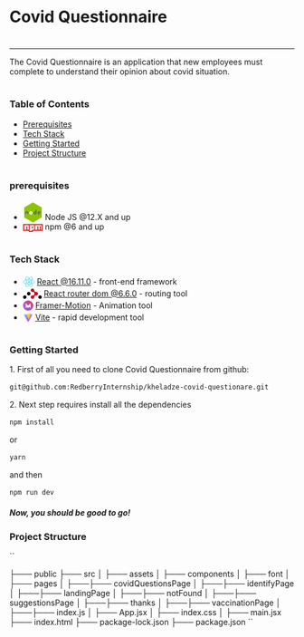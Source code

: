 <div style="display:flex; align-items: center">
  <h1 style="position:relative; top: -6px" >Covid Questionnaire</h1>
</div>

---

The Covid Questionnaire is an application that new employees must complete to understand their opinion about covid situation.

#

### Table of Contents

- [Prerequisites](#prerequisites)
- [Tech Stack](#tech-stack)
- [Getting Started](#getting-started)
- [Project Structure](#project-structure)

#

### prerequisites

- <img src="/readme/assets/node.png" width="35" style="position: relative; top: 4px" /> Node JS @12.X and up
- <img src="/readme/assets/npm.png" width="35" style="position: relative; top: 4px" /> npm @6 and up

#

### Tech Stack

- <img src="/readme/assets/react.png" height="18" style="position: relative; top: 4px" /> [React @16.11.0](https://reactjs.org/) - front-end framework
- <img src="/readme/assets/react-router.png" height="18" style="position: relative; top: 4px" /> [React router dom @6.6.0](https://reactrouter.com/en/main) - routing tool
- <img src="/readme/assets/framer.png" height="18" style="position: relative; top: 4px; width: 18px" /> [Framer-Motion](https://www.framer.com/) - Animation tool
- <img src="/readme/assets/vite.png" height="18" style="position: relative; top: 4px; width: 18px" /> [Vite](https://vitejs.dev/guide/) - rapid development tool

#

### Getting Started

1\. First of all you need to clone Covid Questionnaire from github:

```sh
git@github.com:RedberryInternship/kheladze-covid-questionare.git
```

2\. Next step requires install all the dependencies

```sh
npm install
```

or

```sh
yarn
```

and then

```sh
npm run dev
```

##### Now, you should be good to go!

### Project Structure

``

├─── public
├─── src
│ ├─── assets
│ ├─── components
│ ├─── font
│ ├─── pages
│ ├───├─── covidQuestionsPage
│ ├───├─── identifyPage
│ ├───├─── landingPage
│ ├───├─── notFound
│ ├───├─── suggestionsPage
│ ├───├─── thanks
│ ├───├─── vaccinationPage
│ ├───├─── index.js
│ ├─── App.jsx
│ ├─── index.css
│ ├─── main.jsx
├─── index.html
├─── package-lock.json
├─── package.json
``
